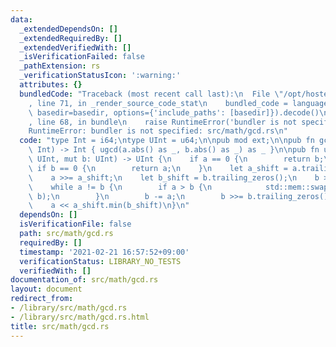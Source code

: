 ```yaml
---
data:
  _extendedDependsOn: []
  _extendedRequiredBy: []
  _extendedVerifiedWith: []
  _isVerificationFailed: false
  _pathExtension: rs
  _verificationStatusIcon: ':warning:'
  attributes: {}
  bundledCode: "Traceback (most recent call last):\n  File \"/opt/hostedtoolcache/Python/3.9.1/x64/lib/python3.9/site-packages/onlinejudge_verify/documentation/build.py\"\
    , line 71, in _render_source_code_stat\n    bundled_code = language.bundle(stat.path,\
    \ basedir=basedir, options={'include_paths': [basedir]}).decode()\n  File \"/opt/hostedtoolcache/Python/3.9.1/x64/lib/python3.9/site-packages/onlinejudge_verify/languages/user_defined.py\"\
    , line 68, in bundle\n    raise RuntimeError('bundler is not specified: {}'.format(path.as_posix()))\n\
    RuntimeError: bundler is not specified: src/math/gcd.rs\n"
  code: "type Int = i64;\ntype UInt = u64;\n\npub mod ext;\n\npub fn gcd(a: Int, b:\
    \ Int) -> Int { ugcd(a.abs() as _, b.abs() as _) as _ }\n\npub fn ugcd(mut a:\
    \ UInt, mut b: UInt) -> UInt {\n    if a == 0 {\n        return b;\n    } else\
    \ if b == 0 {\n        return a;\n    }\n    let a_shift = a.trailing_zeros();\n\
    \    a >>= a_shift;\n    let b_shift = b.trailing_zeros();\n    b >>= b_shift;\n\
    \    while a != b {\n        if a > b {\n            std::mem::swap(&mut a, &mut\
    \ b);\n        }\n        b -= a;\n        b >>= b.trailing_zeros();\n    }\n\
    \    a << a_shift.min(b_shift)\n}\n"
  dependsOn: []
  isVerificationFile: false
  path: src/math/gcd.rs
  requiredBy: []
  timestamp: '2021-02-21 16:57:52+09:00'
  verificationStatus: LIBRARY_NO_TESTS
  verifiedWith: []
documentation_of: src/math/gcd.rs
layout: document
redirect_from:
- /library/src/math/gcd.rs
- /library/src/math/gcd.rs.html
title: src/math/gcd.rs
---
```

